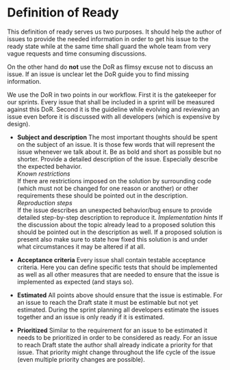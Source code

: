 Definition of Ready
===================
This definition of ready serves us two purposes. It should help the author of issues to provide the needed information in order to get his issue to the ready state while at the same time shall guard the whole team from very vague requests and time consuming discussions.

On the other hand do **not** use the DoR as flimsy excuse not to discuss an issue. If an issue is unclear let the DoR guide you to find missing information.

We use the DoR in two points in our workflow. First it is the gatekeeper for our sprints. Every issue that shall be included in a sprint will be measured against this DoR. Second it is the guideline while evolving and reviewing an issue even before it is discussed with all developers (which is expensive by design).

* __Subject and description__
The most important thoughts should be spent on the subject of an issue. It is those few words that will represent the issue whenever we talk about it. Be as bold and short as possible but no shorter.
Provide a detailed description of the issue. Especially describe the expected behavior.  
    _Known restrictions_  
If there are restrictions imposed on the solution by surrounding code (which must not be changed for one reason or another) or other requirements these should be pointed out in the description.
    _Reproduction steps_  
If the issue describes an unexpected behavior/bug ensure to provide detailed step-by-step description to reproduce it.
    _Implementation hints_
If the discussion about the topic already lead to a proposed solution this should be pointed out in the description as well. If a proposed solution is present also make sure to state how fixed this solution is and under what circumstances it may be altered if at all.

* __Acceptance criteria__
Every issue shall contain testable acceptance criteria. Here you can define specific tests that should be implemented as well as all other measures that are needed to ensure that the issue is implemented as expected (and stays so).

* __Estimated__
All points above should ensure that the issue is estimable. For an issue to reach the Draft state it must be estimable but not yet estimated. During the sprint planning all developers estimate the issues together and an issue is only ready if it is estimated.

* __Prioritized__
Similar to the requirement for an issue to be estimated it needs to be prioritized in order to be considered as ready. For an issue to reach Draft state  the author shall already indicate a priority for that issue. That priority might change throughout the life cycle of the issue (even multiple priority changes are possible).


